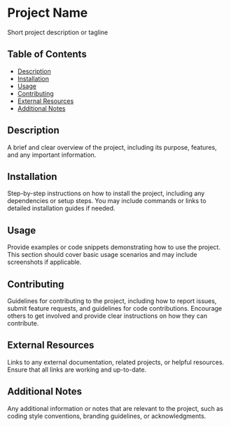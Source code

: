 # Project Name

Short project description or tagline

## Table of Contents

- [Description](#description)
- [Installation](#installation)
- [Usage](#usage)
- [Contributing](#contributing)
- [External Resources](#external-resources)
- [Additional Notes](#additional-notes)

## Description

A brief and clear overview of the project, including its purpose, features, and any important information.

## Installation

Step-by-step instructions on how to install the project, including any dependencies or setup steps. You may include commands or links to detailed installation guides if needed.

## Usage

Provide examples or code snippets demonstrating how to use the project. This section should cover basic usage scenarios and may include screenshots if applicable.

## Contributing

Guidelines for contributing to the project, including how to report issues, submit feature requests, and guidelines for code contributions. Encourage others to get involved and provide clear instructions on how they can contribute.

## External Resources

Links to any external documentation, related projects, or helpful resources. Ensure that all links are working and up-to-date.

## Additional Notes

Any additional information or notes that are relevant to the project, such as coding style conventions, branding guidelines, or acknowledgments.

